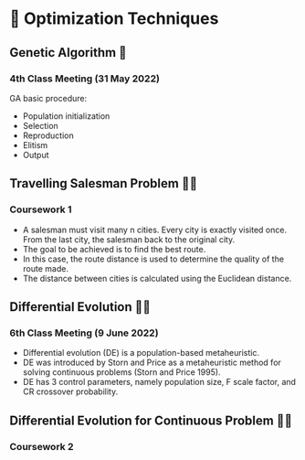 # 🚀 Optimization Techniques 

## Genetic Algorithm 🧬
### 4th Class Meeting (31 May 2022)
GA basic procedure:
- Population initialization
- Selection
- Reproduction
- Elitism
- Output

## Travelling Salesman Problem 🚶‍♂️
### Coursework 1
- A salesman must visit many n cities. Every city is exactly visited once. From the last city, the salesman back to the original city. 
- The goal to be achieved is to find the best route.
- In this case, the route distance is used to determine the quality of the route made.
- The distance between cities is calculated using the Euclidean distance.

## Differential Evolution 👨‍🔬
### 6th Class Meeting (9 June 2022)
- Differential evolution (DE) is a population-based metaheuristic.
- DE was introduced by Storn and Price as a metaheuristic method for solving continuous problems (Storn and Price 1995).
- DE has 3 control parameters, namely population size, F scale factor, and CR crossover probability.

## Differential Evolution for Continuous Problem 👩‍🔬
### Coursework 2

